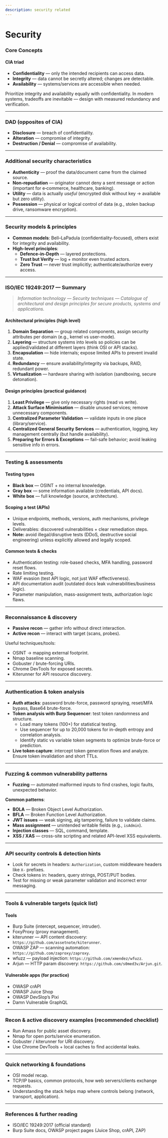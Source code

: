 ```yaml
---
description: security related
---
```


# Security

### Core Concepts

#### CIA triad

* **Confidentiality** — only the intended recipients can access data.
* **Integrity** — data cannot be secretly altered; changes are detectable.
* **Availability** — systems/services are accessible when needed.

Prioritize integrity and availability equally with confidentiality. In modern systems, tradeoffs are inevitable — design with measured redundancy and verification.

***

### DAD (opposites of CIA)

* **Disclosure** — breach of confidentiality.
* **Alteration** — compromise of integrity.
* **Destruction / Denial** — compromise of availability.

***

### Additional security characteristics

* **Authenticity** — proof the data/document came from the claimed source.
* **Non-repudiation** — originator cannot deny a sent message or action (important for e‑commerce, healthcare, banking).
* **Utility** — data is actually _useful_ (encrypted disk without key → available but zero utility).
* **Possession** — physical or logical control of data (e.g., stolen backup drive, ransomware encryption).

***

### Security models & principles

* **Common models**: Bell–LaPadula (confidentiality-focused), others exist for integrity and availability.
* **High-level principles**:
  * **Defence-in-Depth** — layered protections.
  * **Trust but Verify** — log + monitor even trusted actors.
  * **Zero Trust** — never trust implicitly; authenticate/authorize every access.

***

### ISO/IEC 19249:2017 — Summary

> _Information technology — Security techniques — Catalogue of architectural and design principles for secure products, systems and applications._

#### Architectural principles (high level)

1. **Domain Separation** — group related components, assign security attributes per domain (e.g., kernel vs user-mode).
2. **Layering** — structure systems into levels so policies can be applied/validated at different layers (think OSI or API stacks).
3. **Encapsulation** — hide internals; expose limited APIs to prevent invalid state.
4. **Redundancy** — ensure availability/integrity via backups, RAID, redundant power.
5. **Virtualization** — hardware sharing with isolation (sandboxing, secure detonation).

#### Design principles (practical guidance)

1. **Least Privilege** — give only necessary rights (read vs write).
2. **Attack Surface Minimisation** — disable unused services; remove unnecessary components.
3. **Centralized Parameter Validation** — validate inputs in one place (library/service).
4. **Centralized General Security Services** — authentication, logging, key management centrally (but handle availability).
5. **Preparing for Errors & Exceptions** — fail-safe behavior; avoid leaking sensitive info in errors.

***

### Testing & assessments

#### Testing types

* **Black box** — OSINT + no internal knowledge.
* **Gray box** — some information available (credentials, API docs).
* **White box** — full knowledge (source, architecture).

#### Scoping a test (APIs)

* Unique endpoints, methods, versions, auth mechanisms, privilege levels.
* Deliverables: discovered vulnerabilities + clear remediation steps.
* **Note:** avoid illegal/disruptive tests (DDoS, destructive social engineering) unless explicitly allowed and legally scoped.

#### Common tests & checks

* Authentication testing: role-based checks, MFA handling, password reset flows.
* Rate limiting testing.
* WAF evasion (test API logic, not just WAF effectiveness).
* API documentation audit (outdated docs leak vulnerabilities/business logic).
* Parameter manipulation, mass-assignment tests, authorization logic flaws.

***

### Reconnaissance & discovery

* **Passive recon** — gather info without direct interaction.
* **Active recon** — interact with target (scans, probes).

Useful techniques/tools:

* OSINT → mapping external footprint.
* Nmap baseline scanning.
* Gobuster / brute-forcing URIs.
* Chrome DevTools for exposed secrets.
* Kiterunner for API resource discovery.

***

### Authentication & token analysis

* **Auth attacks**: password brute-force, password spraying, reset/MFA bypass, Base64 brute-force.
* **Token analysis with Burp Sequencer**: test token randomness and structure.
  * Load many tokens (100+) for statistical testing.
  * Use sequencer for up to 20,000 tokens for in-depth entropy and correlation analysis.
  * Identify static vs variable token segments to optimize brute-force or prediction.
* **Live token capture**: intercept token generation flows and analyze. Ensure token invalidation and short TTLs.

***

### Fuzzing & common vulnerability patterns

* **Fuzzing** — automated malformed inputs to find crashes, logic faults, unexpected behavior.

**Common patterns**:

* **BOLA** — Broken Object Level Authorization.
* **BFLA** — Broken Function Level Authorization.
* **JWT issues** — weak signing, alg tampering, failure to validate claims.
* **Mass assignment** — unintended writable fields (e.g., `isAdmin`).
* **Injection classes** — SQL, command, template.
* **XSS / XAS** — cross-site scripting and related API-level XSS equivalents.

***

### API security controls & detection hints

* Look for secrets in headers: `Authorization`, custom middleware headers like `X-` prefixes.
* Check tokens in: headers, query strings, POST/PUT bodies.
* Test for missing or weak parameter validation and incorrect error messaging.

***

### Tools & vulnerable targets (quick list)

#### **Tools**

* Burp Suite (intercept, sequencer, intruder).
* FoxyProxy (proxy management).
* kiterunner — API content discovery: `https://github.com/assetnote/kiterunner`.
* OWASP ZAP — scanning automation: `https://github.com/zaproxy/zaproxy`.
* wfuzz — payload injection: `https://github.com/xmendez/wfuzz`.
* Arjun — HTTP param discovery: `https://github.com/s0med3v/Arjun.git`.

#### **Vulnerable apps (for practice)**

* OWASP crAPI
* OWASP Juice Shop
* OWASP DevSlop’s Pixi
* Damn Vulnerable GraphQL

***

### Recon & active discovery examples (recommended checklist)

* Run Amass for public asset discovery.
* Nmap for open ports/service enumeration.
* Gobuster / kiterunner for URI discovery.
* Use Chrome DevTools + local caches to find accidental leaks.

***

### Quick networking & foundations

* OSI model recap.
* TCP/IP basics, common protocols, how web servers/clients exchange requests.
* Understanding the stack helps map where controls belong (network, transport, application).

***

### References & further reading

* ISO/IEC 19249:2017 (official standard)
* Burp Suite docs, OWASP project pages (Juice Shop, crAPI, ZAP)
